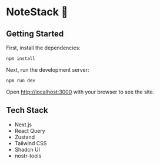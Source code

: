 # NoteStack 📓

## Getting Started

First, install the dependencies:

```bash
npm install
```

Next, run the development server:

```bash
npm run dev
```

Open [http://localhost:3000](http://localhost:3000) with your browser to see the site.

## Tech Stack

- Next.js
- React Query
- Zustand
- Tailwind CSS
- Shadcn UI
- nostr-tools
